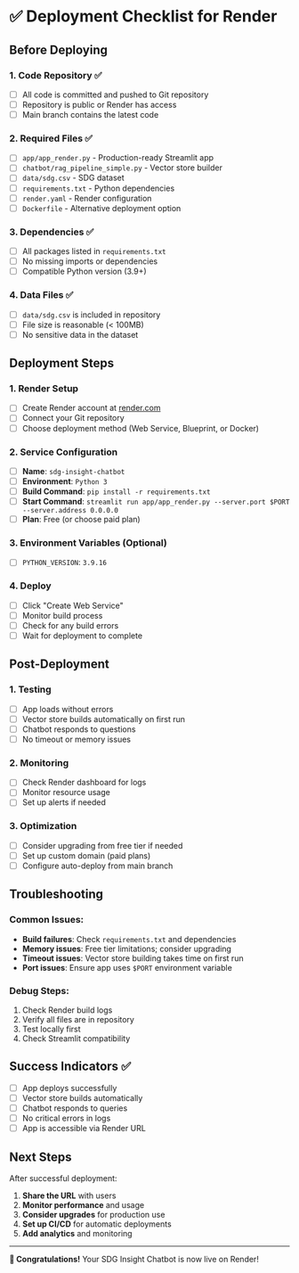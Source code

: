 # ✅ Deployment Checklist for Render

## Before Deploying

### 1. **Code Repository** ✅
- [ ] All code is committed and pushed to Git repository
- [ ] Repository is public or Render has access
- [ ] Main branch contains the latest code

### 2. **Required Files** ✅
- [ ] `app/app_render.py` - Production-ready Streamlit app
- [ ] `chatbot/rag_pipeline_simple.py` - Vector store builder
- [ ] `data/sdg.csv` - SDG dataset
- [ ] `requirements.txt` - Python dependencies
- [ ] `render.yaml` - Render configuration
- [ ] `Dockerfile` - Alternative deployment option

### 3. **Dependencies** ✅
- [ ] All packages listed in `requirements.txt`
- [ ] No missing imports or dependencies
- [ ] Compatible Python version (3.9+)

### 4. **Data Files** ✅
- [ ] `data/sdg.csv` is included in repository
- [ ] File size is reasonable (< 100MB)
- [ ] No sensitive data in the dataset

## Deployment Steps

### 1. **Render Setup**
- [ ] Create Render account at [render.com](https://render.com)
- [ ] Connect your Git repository
- [ ] Choose deployment method (Web Service, Blueprint, or Docker)

### 2. **Service Configuration**
- [ ] **Name**: `sdg-insight-chatbot`
- [ ] **Environment**: `Python 3`
- [ ] **Build Command**: `pip install -r requirements.txt`
- [ ] **Start Command**: `streamlit run app/app_render.py --server.port $PORT --server.address 0.0.0.0`
- [ ] **Plan**: Free (or choose paid plan)

### 3. **Environment Variables** (Optional)
- [ ] `PYTHON_VERSION`: `3.9.16`

### 4. **Deploy**
- [ ] Click "Create Web Service"
- [ ] Monitor build process
- [ ] Check for any build errors
- [ ] Wait for deployment to complete

## Post-Deployment

### 1. **Testing**
- [ ] App loads without errors
- [ ] Vector store builds automatically on first run
- [ ] Chatbot responds to questions
- [ ] No timeout or memory issues

### 2. **Monitoring**
- [ ] Check Render dashboard for logs
- [ ] Monitor resource usage
- [ ] Set up alerts if needed

### 3. **Optimization**
- [ ] Consider upgrading from free tier if needed
- [ ] Set up custom domain (paid plans)
- [ ] Configure auto-deploy from main branch

## Troubleshooting

### Common Issues:
- **Build failures**: Check `requirements.txt` and dependencies
- **Memory issues**: Free tier limitations; consider upgrading
- **Timeout issues**: Vector store building takes time on first run
- **Port issues**: Ensure app uses `$PORT` environment variable

### Debug Steps:
1. Check Render build logs
2. Verify all files are in repository
3. Test locally first
4. Check Streamlit compatibility

## Success Indicators ✅

- [ ] App deploys successfully
- [ ] Vector store builds automatically
- [ ] Chatbot responds to queries
- [ ] No critical errors in logs
- [ ] App is accessible via Render URL

## Next Steps

After successful deployment:
1. **Share the URL** with users
2. **Monitor performance** and usage
3. **Consider upgrades** for production use
4. **Set up CI/CD** for automatic deployments
5. **Add analytics** and monitoring

---

**🎉 Congratulations!** Your SDG Insight Chatbot is now live on Render!
